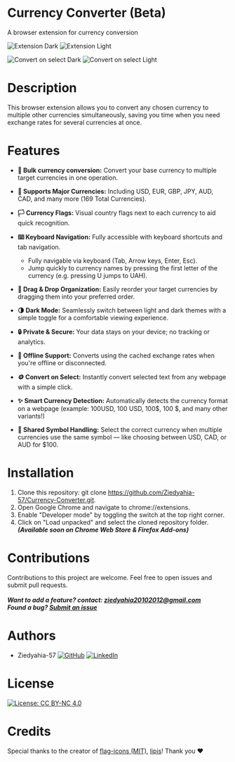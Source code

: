# Currency Converter (Beta)
A browser extension for currency conversion

![Extension Dark](https://github.com/user-attachments/assets/5f146817-9165-4505-8a92-03fcfa80617b)
![Extension Light](https://github.com/user-attachments/assets/b0419152-fdb2-4848-bf36-6d086b64a862)

![Convert on select Dark](https://github.com/user-attachments/assets/c48d100d-641e-4228-ad38-b200adc3b8a0)
![Convert on select Light](https://github.com/user-attachments/assets/1916dc9e-768b-4059-98e0-8c9ea4612e5c)

# Description
This browser extension allows you to convert any chosen currency to multiple other currencies simultaneously, saving you time when you need exchange rates for several currencies at once.

# Features
* **🔄 Bulk currency conversion:** Convert your base currency to multiple target currencies in one operation.
* **💱 Supports Major Currencies:** Including USD, EUR, GBP, JPY, AUD, CAD, and many more (169 Total Currencies).
* **🏳️ Currency Flags:** Visual country flags next to each currency to aid quick recognition.
* **⌨️ Keyboard Navigation:** Fully accessible with keyboard shortcuts and tab navigation.
  * Fully navigable via keyboard (Tab, Arrow keys, Enter, Esc).
  * Jump quickly to currency names by pressing the first letter of the currency (e.g. pressing U jumps to UAH).

* **🧲 Drag & Drop Organization:** Easily reorder your target currencies by dragging them into your preferred order.
* **🌗 Dark Mode:** Seamlessly switch between light and dark themes with a simple toggle for a comfortable viewing experience.
* **🔒 Private & Secure:** Your data stays on your device; no tracking or analytics.
* **📡 Offline Support:** Converts using the cached exchange rates when you're offline or disconnected.
* **🪙 Convert on Select:** Instantly convert selected text from any webpage with a simple click.
* **✨ Smart Currency Detection:**  Automatically detects the currency format on a webpage (example: 100USD, 100 USD, 100$, 100 $, and many other variants!)
* **🔁 Shared Symbol Handling:** Select the correct currency when multiple currencies use the same symbol — like choosing between USD, CAD, or AUD for $100.

# Installation
1. Clone this repository: git clone https://github.com/Ziedyahia-57/Currency-Converter.git.
2. Open Google Chrome and navigate to chrome://extensions.
3. Enable "Developer mode" by toggling the switch at the top right corner.
4. Click on "Load unpacked" and select the cloned repository folder.<br/>
***(Available soon on Chrome Web Store & Firefox Add-ons)***

# Contributions
Contributions to this project are welcome. Feel free to open issues and submit pull requests.
<br/>
<br/>***Want to add a feature? contact: ziedyahia20102012@gmail.com***
<br/>***Found a bug? [Submit an issue](https://github.com/Ziedyahia-57/Currency-Converter/issues/new)***

# Authors
- Ziedyahia-57 [![GitHub](https://img.shields.io/badge/-GitHub-black?style=flat&logo=github)](https://github.com/Ziedyahia-57) [![LinkedIn](https://img.shields.io/badge/-LinkedIn-blue?style=flat&logo=linkedin&logoColor=white)](https://www.linkedin.com/in/zied-yahia/)


# License
[![License: CC BY-NC 4.0](https://img.shields.io/badge/License-CC%20BY--NC%204.0-lightgrey.svg)](https://creativecommons.org/licenses/by-nc/4.0/)


# Credits
Special thanks to the creator of [flag-icons (MIT)](https://github.com/lipis/flag-icons), [lipis](https://github.com/lipis)!
Thank you ❤️
